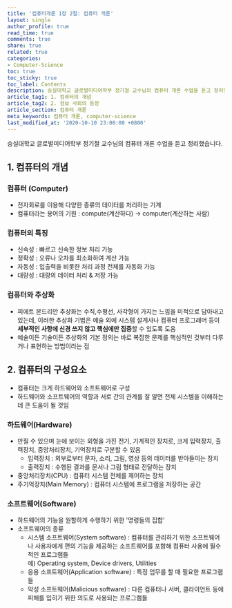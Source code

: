 ```yaml
---
title: '컴퓨터개론 1장 2절: 컴퓨터 개론'
layout: single
author_profile: true
read_time: true
comments: true
share: true
related: true
categories:
- Computer-Science
toc: true
toc_sticky: true
toc_label: Contents
description: 숭실대학교 글로벌미디어학부 정기철 교수님의 컴퓨터 개론 수업을 듣고 정리했습니다.
article_tag1: 1. 컴퓨터의 개념
article_tag2: 2. 정보 사회의 등장
article_section: 컴퓨터 개론
meta_keywords: 컴퓨터 개론, computer-science
last_modified_at: '2020-10-10 23:00:00 +0800'
---
```


숭실대학교 글로벌미디어학부 정기철 교수님의 컴퓨터 개론 수업을 듣고 정리했습니다.

## 1. 컴퓨터의 개념

### **컴퓨터 (Computer)**
- 전자회로를 이용해 다양한 종류의 데이터를 처리하는 기계
- 컴퓨터라는 용어의 기원 : compute(계산하다) -> computer(계산하는 사람)

### **컴퓨터의 특징**
- 신속성 : 빠르고 신속한 정보 처리 가능
- 정확성 : 오류나 오차를 최소화하여 계산 가능
- 자동성 : 입출력을 비롯한 처리 과정 전체를 자동화 가능
- 대량성 : 대량의 데이터 처리 & 저장 가능

### **컴퓨터와 추상화**
- 피에트 몬드리안 추상화는 수직,수평선, 사각형이 가지는 느낌을 미적으로 담아내고 있는데, 이러한 추상화 기법은 예술 외에 시스템 설계사나 컴퓨터 프로그래머 등이 **세부적인 사항에 신경 쓰지 않고 핵심에만 집중**할 수 있도록 도움
- 예술이든 기술이든 추상화의 기본 정의는 바로 복잡한 문제를 핵심적인 것부터 다루거나 표현하는 방법이라는 점

## 2. 컴퓨터의 구성요소
- 컴퓨터는 크게 하드웨어와 소프트웨어로 구성
- 하드웨어와 소프트웨어의 역할과 서로 간의 관계를 잘 알면 전체 시스템을 이해하는 데 큰 도움이 될 것임

### **하드웨어(Hardware)**
- 만질 수 있으며 눈에 보이는 외형을 가진 전기, 기계적인 장치로, 크게 입력장치, 출력장치, 중앙처리장치, 기억장치로 구분할 수 있음
  - 입력장치 : 외부로부터 문자, 소리, 그림, 영상 등의 데이터를 받아들이는 장치
  - 출력장치 : 수행된 결과를 문서나 그림 형태로 전달하는 장치
- 중앙처리장치(CPU) : 컴퓨터 시스템 전체를 제어하는 장치
- 주기억장치(Main Memory) : 컴퓨터 시스템에 프로그램을 저장하는 공간

### **소프트웨어(Software)**
- 하드웨어의 기능을 원할하게 수행하기 위한 '명령들의 집합'
- 소프트웨어의 종류
  - 시스템 소프트웨어(System software) : 컴퓨터를 관리하기 위한 소프트웨어나 사용자에게 편의 기능을 제공하는 소프트웨어를 포함해 컴퓨터 사용에 필수적인 프로그램들  
    예) Operating system, Device drivers, Utilities
  - 응용 소프트웨어(Application software) : 특정 업무를 할 때 필요한 프로그램들
  - 악성 소프트웨어(Malicious software) : 다른 컴퓨터나 서버, 클라이언트 등에 피해를 입히기 위한 의도로 사용되는 프로그램들